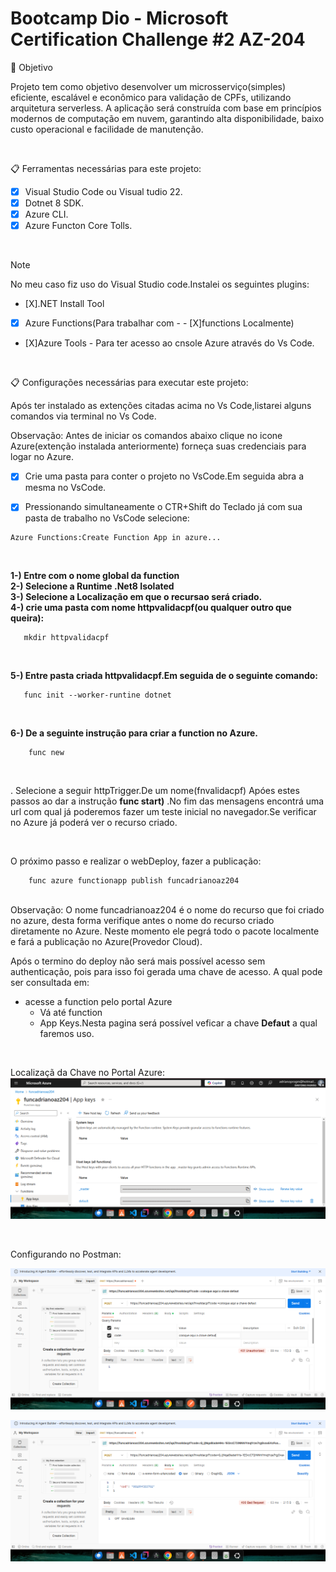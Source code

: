 # Bootcamp Dio - Microsoft Certification Challenge #2 AZ-204
🎯 Objetivo<br>
<p>Projeto tem como objetivo desenvolver um microsserviço(simples) eficiente, escalável e econômico para validação de CPFs, utilizando arquitetura serverless.
A aplicação será construída com base em princípios modernos de computação em nuvem, garantindo alta disponibilidade, baixo custo operacional e facilidade de manutenção.<p>
<br>

📋 Ferramentas necessárias para este projeto:
- [X] Visual Studio Code ou Visual tudio 22.
- [X] Dotnet 8 SDK.
- [X] Azure CLI.
- [X] Azure Functon Core Tolls.

<br>

> [!NOTE]
> No meu caso fiz uso do Visual Studio code.Instalei os seguintes plugins:<br>

  - [X].NET Install Tool
  - [X] Azure Functions(Para trabalhar com - - [X]functions Localmente)
  - [X]Azure Tools - Para ter acesso ao cnsole Azure através do Vs Code.

  <br>

📋 Configurações necessárias para executar este projeto:

<p>Após ter instalado as extenções citadas acima no Vs Code,listarei alguns comandos via terminal no Vs Code.</p>
Observação: Antes de iniciar os comandos abaixo clique no icone Azure(extenção instalada anteriormente) forneça suas credenciais para logar no Azure.

<br>

- [X] Crie uma pasta para conter o projeto no VsCode.Em seguida abra a mesma no VsCode.

- [X] Pressionando simultaneamente o CTR+Shift do Teclado já com sua pasta de trabalho no VsCode selecione:
```vscode
Azure Functions:Create Function App in azure...
```
<br>

**1-) Entre com o nome global da function**<br>
**2-) Selecione a Runtime .Net8 Isolated**<br>
**3-) Selecione a Localização em que o recursao será criado.**<br>
**4-) crie uma pasta com nome  httpvalidacpf(ou qualquer outro que queira):**

```vscode
   mkdir httpvalidacpf
```   

<br>

**5-) Entre pasta criada httpvalidacpf.Em seguida de o seguinte comando:**

```vscode
   func init --worker-runtine dotnet
```

<br>

**6-) De a seguinte instrução para criar a function no Azure.**

```vscode
    func new
```

<br>

. Selecione a seguir httpTrigger.De um nome(fnvalidacpf)
Apóes estes passos ao dar a instrução **func start)** .No fim das mensagens encontrá uma url com qual já poderemos fazer um teste inicial no navegador.Se verificar no Azure já poderá ver o recurso criado.

<br>

O próximo passo e realizar o webDeploy, fazer a publicação:

```vscode 
    func azure functionapp publish funcadrianoaz204
```
<br>
Observação: O nome funcadrianoaz204 é o nome do recurso que foi criado no azure, desta forma verifique antes o nome do recurso criado diretamente no Azure.
Neste momento ele pegrá todo o pacote localmente e fará a publicação no Azure(Provedor Cloud).

<br>

Após o termino do deploy não será mais possível acesso sem authenticação, pois para isso foi gerada uma chave de acesso. A qual pode ser consultada em:
   - acesse a function pelo portal Azure
      - Vá até function
      - App Keys.Nesta pagina será possível veficar a chave **Defaut** a qual faremos uso.
<br>

Localizaçã da Chave no Portal Azure:
![Localizacao](https://github.com/AdrianoProfileAdsCloud/Bootcamp-Microsoft-Certification-Challenge-AZ204/blob/main/images/PortalAzure.png)

<br>

Configurando no Postman:

![Configurando](https://github.com/AdrianoProfileAdsCloud/Bootcamp-Microsoft-Certification-Challenge-AZ204/blob/main/images/Colocar%20chave%20de%20acesso.png)

![params](https://github.com/AdrianoProfileAdsCloud/Bootcamp-Microsoft-Certification-Challenge-AZ204/blob/main/images/Apos%20a%20insercao%20da%20chave.png)






